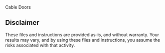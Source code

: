 Cable Doors

## Disclaimer
These files and instructions are provided as-is, and without warranty. Your results may vary, and by using these files and instructions, you assume the risks associated with that activity. 